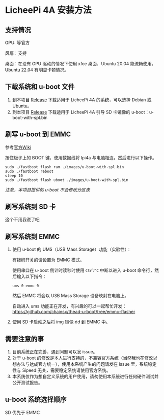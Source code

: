 # LicheePi 4A 安装方法

## 支持情况

GPU: 等官方

风扇：支持

桌面：在没有 GPU 驱动的情况下使用 xfce 桌面，Ubuntu 20.04 能流畅使用，Ubuntu 22.04 有明显卡顿情况。

## 下载系统和 u-boot 文件

1.  到本项目 [Release](https://github.com/chainsx/armbian-riscv-build/releases) 下载适用于 LicheePi 4A 的系统，可以选择 Debian 或 Ubuntu。
2.  到本项目 [Release](https://github.com/chainsx/armbian-riscv-build/releases) 下载适用于 LicheePi 4A 引导 SD 卡镜像的 u-boot：u-boot-with-spl.bin

## 刷写 u-boot 到 EMMC

参考[官方Wiki](https://wiki.sipeed.com/hardware/zh/lichee/th1520/lpi4a/4_burn_image.html)

按住板子上的 BOOT 键，使用数据线将 lpi4a 与电脑相连，然后进行以下操作。


```
sudo ./fastboot flash ram ./images/u-boot-with-spl.bin
sudo ./fastboot reboot
sleep 10
sudo ./fastboot flash uboot ./images/u-boot-with-spl.bin
```

*注意，本项目提供的 u-boot 不会修改分区表*

## 刷写系统到 SD 卡

这个不用我说了吧

## 刷写系统到 EMMC

1.  使用 u-boot 的 UMS（USB Mass Storage）功能（实验性）：
    
    有拨码开关的请设置为 EMMC 模式。
    
    使用串口在 u-boot 倒计时读秒时使用 `Ctrl^C` 中断以进入 u-boot 命令行，然后输入以下指令：
    ```
    ums 0 emmc 0
    ```
    然后 EMMC 将会以 USB Mass Storage 设备映射在电脑上。
    
    自动进入 ums 功能正在开发，有兴趣的可以一起帮忙开发：https://github.com/chainsx/thead-u-boot/tree/emmc-flasher
    
2.  使用 SD 卡启动之后将 img 镜像 dd 到 EMMC 中。

## 需要注意的事

1.  目前系统正在完善，遇到问题可以发 issue。
2.  对于 u-boot 的修改是本人进行支持的，不兼容官方系统（当然我也在修改以想办法与达成官方统一），使用本系统产生的问题请发在 issue 里，系统稳定性与 Sipeed 无关，需要稳定系统请使用官方系统。
3.  本系统仅作为想自定义系统的用户使用，请勿使用本系统进行任何硬件测试并公开测试报告。

## u-boot 系统选择顺序

SD 优先于 EMMC

